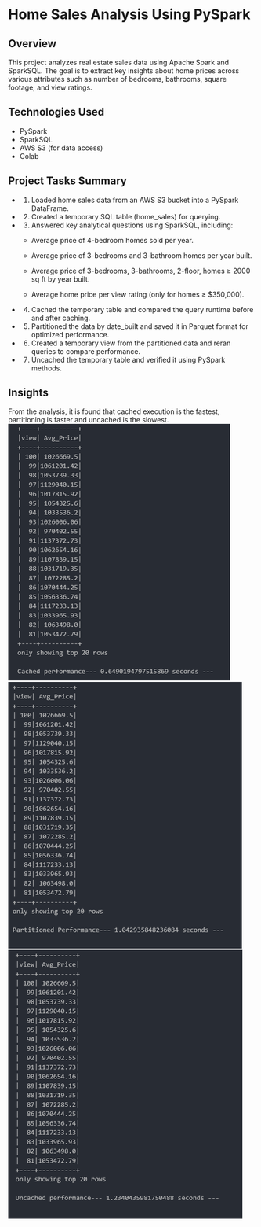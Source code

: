 # Home Sales Analysis Using PySpark
## Overview
This project analyzes real estate sales data using Apache Spark and SparkSQL. The goal is to extract key insights about home prices across various attributes such as number of bedrooms, bathrooms, square footage, and view ratings.

## Technologies Used
* PySpark
* SparkSQL
* AWS S3 (for data access)
* Colab 

## Project Tasks Summary
* 1. Loaded home sales data from an AWS S3 bucket into a PySpark DataFrame.

* 2. Created a temporary SQL table (home_sales) for querying.

* 3. Answered key analytical questions using SparkSQL, including:

    * Average price of 4-bedroom homes sold per year.

    * Average price of 3-bedrooms and 3-bathroom homes per year built.

    * Average price of 3-bedrooms, 3-bathrooms, 2-floor,  homes ≥ 2000 sq ft by year built.

    * Average home price per view rating (only for homes ≥ $350,000).

* 4. Cached the temporary table and compared the query runtime before and after caching.

* 5. Partitioned the data by date_built and saved it in Parquet format for optimized performance.

* 6. Created a temporary view from the partitioned data and reran queries to compare performance.

* 7. Uncached the temporary table and verified it using PySpark methods.

## Insights
From the analysis, it is found that cached execution is the fastest, partitioning is faster and uncached is the slowest.
![cached](Images/cached.png)               
![partitioned](Images/partitioned.png)    
![uncached](Images/uncached.png)